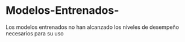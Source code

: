 # Modelos-Entrenados-
Los modelos entrenados no han alcanzado los niveles de desempeño necesarios para su uso
